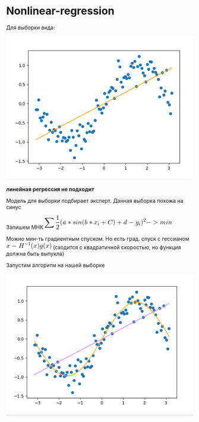 # Nonlinear-regression

Для выборки вида:

![](https://raw.githubusercontent.com/okiochan/Nonlinear-regression/master/1.png)

**линейная регрессия не подходит**

Модель для выборки подбирает эксперт. Данная выборка похожа на синус

Запишем МНК
![](https://raw.githubusercontent.com/okiochan/Nonlinear-regression/master/CodeCogsEqn.gif)

Можно мин-ть градиентным спуском. Но есть град. спуск с гессианом  ![](https://raw.githubusercontent.com/okiochan/Nonlinear-regression/master/CodeCogsEqn(1).gif)
(сходится с квадратичной скоростью, но функция должна быть выпукла)

Запустим алгоритм на нашей выборке

![](https://raw.githubusercontent.com/okiochan/Nonlinear-regression/master/2.png)
